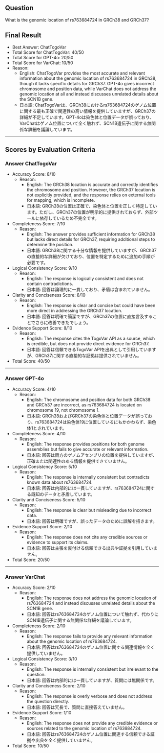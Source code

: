 ## Question

What is the genomic location of rs763684724 in GRCh38 and GRCh37?

## Final Result

- Best Answer: ChatTogoVar
- Total Score for ChatTogoVar: 40/50
- Total Score for GPT-4o: 20/50
- Total Score for VarChat: 10/50
- Reason:
  - English: ChatTogoVar provides the most accurate and relevant information about the genomic location of rs763684724 in GRCh38, though it lacks specific details for GRCh37. GPT-4o gives incorrect chromosome and position data, while VarChat does not address the genomic location at all and instead discusses unrelated details about the SCN1B gene.
  - 日本語: ChatTogoVarは、GRCh38におけるrs763684724のゲノム位置に関する最も正確で関連性の高い情報を提供していますが、GRCh37の詳細が不足しています。GPT-4oは染色体と位置データが誤っており、VarChatはゲノム位置について全く触れず、SCN1B遺伝子に関する無関係な詳細を議論しています。

---

## Scores by Evaluation Criteria

### Answer ChatTogoVar
- Accuracy Score: 8/10
  - Reason: 
    - English: The GRCh38 location is accurate and correctly identifies the chromosome and position. However, the GRCh37 location is not explicitly provided, and the response relies on external tools for mapping, which is incomplete.
    - 日本語: GRCh38の位置は正確で、染色体と位置を正しく特定しています。ただし、GRCh37の位置が明示的に提供されておらず、外部ツールに依存しているため不完全です。
- Completeness Score: 7/10
  - Reason: 
    - English: The answer provides sufficient information for GRCh38 but lacks direct details for GRCh37, requiring additional steps to determine the position.
    - 日本語: GRCh38に関する十分な情報を提供していますが、GRCh37の直接的な詳細が欠けており、位置を特定するために追加の手順が必要です。
- Logical Consistency Score: 9/10
  - Reason: 
    - English: The response is logically consistent and does not contain contradictions.
    - 日本語: 回答は論理的に一貫しており、矛盾は含まれていません。
- Clarity and Conciseness Score: 8/10
  - Reason: 
    - English: The response is clear and concise but could have been more direct in addressing the GRCh37 location.
    - 日本語: 回答は明確で簡潔ですが、GRCh37の位置に直接言及することでさらに改善できたでしょう。
- Evidence Support Score: 8/10
  - Reason: 
    - English: The response cites the TogoVar API as a source, which is credible, but does not provide direct evidence for GRCh37.
    - 日本語: 回答は信頼できるTogoVar APIを出典として引用していますが、GRCh37に関する直接的な証拠は提供されていません。
- Total Score: 40/50

---

### Answer GPT-4o
- Accuracy Score: 4/10
  - Reason: 
    - English: The chromosome and position data for both GRCh38 and GRCh37 are incorrect, as rs763684724 is located on chromosome 19, not chromosome 1.
    - 日本語: GRCh38およびGRCh37の染色体と位置データが誤っており、rs763684724は染色体19に位置しているにもかかわらず、染色体1とされています。
- Completeness Score: 4/10
  - Reason: 
    - English: The response provides positions for both genome assemblies but fails to give accurate or relevant information.
    - 日本語: 回答は両方のゲノムアセンブリの位置を提供していますが、正確または関連性のある情報を提供できていません。
- Logical Consistency Score: 5/10
  - Reason: 
    - English: The response is internally consistent but contradicts known data about rs763684724.
    - 日本語: 回答は内部的には一貫していますが、rs763684724に関する既知のデータと矛盾しています。
- Clarity and Conciseness Score: 5/10
  - Reason: 
    - English: The response is clear but misleading due to incorrect data.
    - 日本語: 回答は明確ですが、誤ったデータのために誤解を招きます。
- Evidence Support Score: 2/10
  - Reason: 
    - English: The response does not cite any credible sources or evidence to support its claims.
    - 日本語: 回答は主張を裏付ける信頼できる出典や証拠を引用していません。
- Total Score: 20/50

---

### Answer VarChat
- Accuracy Score: 2/10
  - Reason: 
    - English: The response does not address the genomic location of rs763684724 and instead discusses unrelated details about the SCN1B gene.
    - 日本語: 回答はrs763684724のゲノム位置について触れず、代わりにSCN1B遺伝子に関する無関係な詳細を議論しています。
- Completeness Score: 2/10
  - Reason: 
    - English: The response fails to provide any relevant information about the genomic location of rs763684724.
    - 日本語: 回答はrs763684724のゲノム位置に関する関連情報を全く提供していません。
- Logical Consistency Score: 3/10
  - Reason: 
    - English: The response is internally consistent but irrelevant to the question.
    - 日本語: 回答は内部的には一貫していますが、質問には無関係です。
- Clarity and Conciseness Score: 2/10
  - Reason: 
    - English: The response is overly verbose and does not address the question directly.
    - 日本語: 回答は冗長で、質問に直接答えていません。
- Evidence Support Score: 1/10
  - Reason: 
    - English: The response does not provide any credible evidence or sources related to the genomic location of rs763684724.
    - 日本語: 回答はrs763684724のゲノム位置に関連する信頼できる証拠や出典を全く提供していません。
- Total Score: 10/50